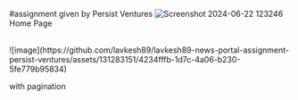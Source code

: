 #assignment given by Persist Ventures
![Screenshot 2024-06-22 123246](https://github.com/lavkesh89/lavkesh89-news-portal-assignment-persist-ventures/assets/131283151/d26a11ea-0c58-42e5-ad4e-ff6cdb801d62)
Home Page

<br>
![image](https://github.com/lavkesh89/lavkesh89-news-portal-assignment-persist-ventures/assets/131283151/4234fffb-1d7c-4a06-b230-5fe779b95834)

with pagination

